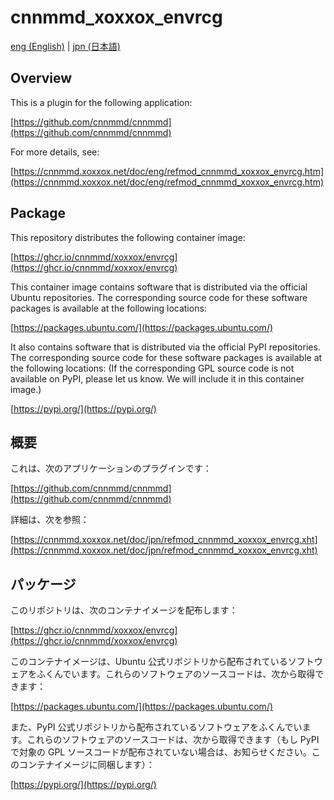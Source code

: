 # cnnmmd_xoxxox_envrcg

[eng (English)](#Overview) | [jpn (日本語)](#概要)

## Overview

This is a plugin for the following application:

[https://github.com/cnnmmd/cnnmmd](https://github.com/cnnmmd/cnnmmd)

For more details, see:

[https://cnnmmd.xoxxox.net/doc/eng/refmod_cnnmmd_xoxxox_envrcg.htm](https://cnnmmd.xoxxox.net/doc/eng/refmod_cnnmmd_xoxxox_envrcg.htm)

## Package

This repository distributes the following container image:

[https://ghcr.io/cnnmmd/xoxxox/envrcg](https://ghcr.io/cnnmmd/xoxxox/envrcg)

This container image contains software that is distributed via the official Ubuntu repositories. The corresponding source code for these software packages is available at the following locations:

[https://packages.ubuntu.com/](https://packages.ubuntu.com/)

It also contains software that is distributed via the official PyPI repositories. The corresponding source code for these software packages is available at the following locations: (If the corresponding GPL source code is not available on PyPI, please let us know. We will include it in this container image.)

[https://pypi.org/](https://pypi.org/)

## 概要

これは、次のアプリケーションのプラグインです：

[https://github.com/cnnmmd/cnnmmd](https://github.com/cnnmmd/cnnmmd)

詳細は、次を参照：

[https://cnnmmd.xoxxox.net/doc/jpn/refmod_cnnmmd_xoxxox_envrcg.xht](https://cnnmmd.xoxxox.net/doc/jpn/refmod_cnnmmd_xoxxox_envrcg.xht)

## パッケージ

このリポジトリは、次のコンテナイメージを配布します：

[https://ghcr.io/cnnmmd/xoxxox/envrcg](https://ghcr.io/cnnmmd/xoxxox/envrcg)

このコンテナイメージは、Ubuntu 公式リポジトリから配布されているソフトウェアをふくんでいます。これらのソフトウェアのソースコードは、次から取得できます：

[https://packages.ubuntu.com/](https://packages.ubuntu.com/)

また、PyPI 公式リポジトリから配布されているソフトウェアをふくんでいます。これらのソフトウェアのソースコードは、次から取得できます（もし PyPI で対象の GPL ソースコードが配布されていない場合は、お知らせください。このコンテナイメージに同梱します）：

[https://pypi.org/](https://pypi.org/)